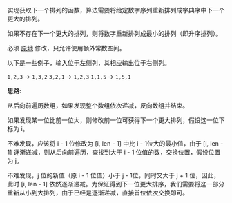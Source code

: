 实现获取下一个排列的函数，算法需要将给定数字序列重新排列成字典序中下一个更大的排列。

如果不存在下一个更大的排列，则将数字重新排列成最小的排列（即升序排列）。

必须 [原地](https://zh.wikipedia.org/wiki/%E5%8E%9F%E5%9C%B0%E7%AE%97%E6%B3%95) 修改，只允许使用额外常数空间。

以下是一些例子，输入位于左侧列，其相应输出位于右侧列。

`1,2,3` → `1,3,2`
`3,2,1` → `1,2,3`
`1,1,5` → `1,5,1`

**思路:**

从后向前遍历数组，如果发现整个数组依次递减，反向数组并结束。

如果发现某一位比前一位大，则修改前一位可获得下一个更大排列，假设这一位下标为 i。

不难发现，应该将 i - 1 位修改为 [i, len - 1] 中比 i - 1位大的最小值，由于 [i, len - 1] 逐渐递减，则从后向前遍历，查找到大于 i - 1 位值的数，交换位置，假设位置为 j。

不难发现，j 位的新值（原 i - 1 位值）小于 j - 1位，同时又大于 j + 1 位，因此，此时 [i, len - 1] 依然逐渐递减。为保证得到下一位更大排序，我们需要将这一部分重新从小到大排列，由于已经是逐渐递减，直接首位依次交换即可。
